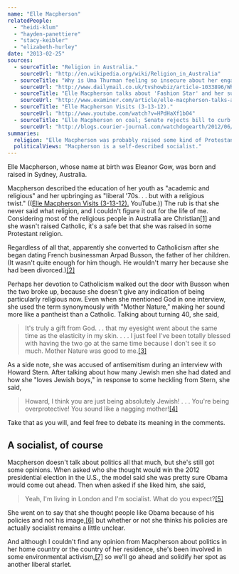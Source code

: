 ```yaml
---
name: "Elle Macpherson"
relatedPeople:
  - "heidi-klum"
  - "hayden-panettiere"
  - "stacy-keibler"
  - "elizabeth-hurley"
date: "2013-02-25"
sources:
  - sourceTitle: "Religion in Australia."
    sourceUrl: "http://en.wikipedia.org/wiki/Religion_in_Australia"
  - sourceTitle: "Why is Uma Thurman feeling so insecure about her engagement to Arpad 'Arki' Busson?"
    sourceUrl: "http://www.dailymail.co.uk/tvshowbiz/article-1033896/Why-Uma-Thurman-feeling-insecure-engagement-Arpad-Arki-Busson.html"
  - sourceTitle: "Elle Macpherson talks about 'Fashion Star' and her supermodel detour."
    sourceUrl: "http://www.examiner.com/article/elle-macpherson-talks-about-fashion-star-and-her-supermodel-detour"
  - sourceTitle: "Elle Macpherson Visits (3-13-12)."
    sourceUrl: "http://www.youtube.com/watch?v=HPdHaXf1b04"
  - sourceTitle: "Elle Macpherson on coal; Senate rejects bill to curb EPA on mercury."
    sourceUrl: "http://blogs.courier-journal.com/watchdogearth/2012/06/20/elle-macpherson-on-coal-senate-rejects-bill-to-curb-epa-on-mercury/"
summaries:
  religion: "Elle Macpherson was probably raised some kind of Protestant, but converted to Catholicism as an adult. Now, however, she doesn't appear to be particularly religious."
  politicalViews: "Macpherson is a self-described socialist."
---
```


Elle Macpherson, whose name at birth was Eleanor Gow, was born and raised in Sydney, Australia.

Macpherson described the education of her youth as "academic and religious" and her upbringing as "liberal '70s. . . but with a religious twist." (([Elle Macpherson Visits (3-13-12).](http://www.youtube.com/watch?v=HPdHaXf1b04) YouTube.)) The rub is that she never said what religion, and I couldn't figure it out for the life of me. Considering most of the religious people in Australia are Christian<a class="source-citation" href="#http%3A%2F%2Fen.wikipedia.org%2Fwiki%2FReligion_in_Australia" title="Religion in Australia.">[1]</a> and she wasn't raised Catholic, it's a safe bet that she was raised in some Protestant religion.

Regardless of all that, apparently she converted to Catholicism after she began dating French businessman Arpad Busson, the father of her children. (It wasn't quite enough for him though. He wouldn't marry her because she had been divorced.)<a class="source-citation" href="#http%3A%2F%2Fwww.dailymail.co.uk%2Ftvshowbiz%2Farticle-1033896%2FWhy-Uma-Thurman-feeling-insecure-engagement-Arpad-Arki-Busson.html" title="Why is Uma Thurman feeling so insecure about her engagement to Arpad &apos;Arki&apos; Busson?">[2]</a>

Perhaps her devotion to Catholicism walked out the door with Busson when the two broke up, because she doesn't give any indication of being particularly religious now. Even when she mentioned God in one interview, she used the term synonymously with "Mother Nature," making her sound more like a pantheist than a Catholic. Talking about turning 40, she said,

>It's truly a gift from God. . . that my eyesight went about the same time as the elasticity in my skin. . . . I just feel I've been totally blessed with having the two go at the same time because I don't see it so much. Mother Nature was good to me.<a class="source-citation" href="#http%3A%2F%2Fwww.examiner.com%2Farticle%2Felle-macpherson-talks-about-fashion-star-and-her-supermodel-detour" title="Elle Macpherson talks about &apos;Fashion Star&apos; and her supermodel detour.">[3]</a>

As a side note, she was accused of antisemitism during an interview with Howard Stern. After talking about how many Jewish men she had dated and how she "loves Jewish boys," in response to some heckling from Stern, she said,

>Howard, I think you are just being absolutely Jewish! . . . You're being overprotective! You sound like a nagging mother!<a class="source-citation" href="#http%3A%2F%2Fwww.youtube.com%2Fwatch%3Fv%3DHPdHaXf1b04" title="Elle Macpherson Visits (3-13-12).">[4]</a>

Take that as you will, and feel free to debate its meaning in the comments.


## A socialist, of course

Macpherson doesn't talk about politics all that much, but she's still got some opinions. When asked who she thought would win the 2012 presidential election in the U.S., the model said she was pretty sure Obama would come out ahead. Then when asked if she liked him, she said,

>Yeah, I'm living in London and I'm socialist. What do you expect?<a class="source-citation" href="#http%3A%2F%2Fwww.youtube.com%2Fwatch%3Fv%3DHPdHaXf1b04" title="Elle Macpherson Visits (3-13-12).">[5]</a>

She went on to say that she thought people like Obama because of his policies and not his image,<a class="source-citation" href="#http%3A%2F%2Fwww.youtube.com%2Fwatch%3Fv%3DHPdHaXf1b04" title="Elle Macpherson Visits (3-13-12).">[6]</a> but whether or not she thinks his policies are actually socialist remains a little unclear.

And although I couldn't find any opinion from Macpherson about politics in her home country or the country of her residence, she's been involved in some environmental activism,<a class="source-citation" href="#http%3A%2F%2Fblogs.courier-journal.com%2Fwatchdogearth%2F2012%2F06%2F20%2Felle-macpherson-on-coal-senate-rejects-bill-to-curb-epa-on-mercury%2F" title="Elle Macpherson on coal; Senate rejects bill to curb EPA on mercury.">[7]</a> so we'll go ahead and solidify her spot as another liberal starlet.